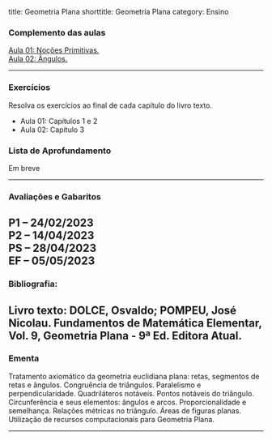 title: Geometria Plana
shorttitle: Geometria Plana
category: Ensino


### Complemento das aulas
[Aula 01: Noções Primitivas.]({static}/arquivos/GP:Aula_01.pdf)  
[Aula 02: Ângulos.]({static}/arquivos/GP:Aula_02.pdf)  

---
### Exercícios

Resolva os exercícios ao final de cada capítulo do livro texto.  

 - Aula 01: Capítulos 1 e 2  
 - Aula 02: Capítulo 3
### Lista de Aprofundamento
Em breve  


---
### Avaliações e Gabaritos
P1 – 24/02/2023  
P2 – 14/04/2023  
PS – 28/04/2023  
EF – 05/05/2023
---
### Bibliografia:
Livro texto: DOLCE, Osvaldo; POMPEU, José Nicolau. Fundamentos de Matemática Elementar, Vol. 9,
Geometria Plana - 9ª Ed. Editora Atual. 
---
### Ementa

Tratamento axiomático da geometria euclidiana plana: retas, segmentos de retas e ângulos.
Congruência de triângulos. Paralelismo e perpendicularidade. Quadriláteros notáveis. Pontos notáveis
do triângulo. Circunferência e seus elementos: ângulos e arcos. Proporcionalidade e semelhança.
Relações métricas no triângulo. Áreas de figuras planas. Utilização de recursos computacionais para
Geometria Plana.

---


